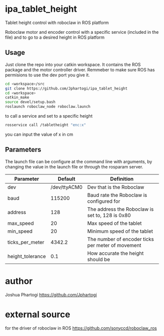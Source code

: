 # ipa_tablet_height
Tablet height control with roboclaw in ROS platform


Roboclaw motor and encoder control with a specific service (included in the file) and to go to a desired height in ROS platform


## Usage
Just clone the repo into your catkin workspace. It contains the ROS package and the motor controller driver.  Remmeber to make sure ROS has permisions to use the dev port you give it.

```bash
cd <workspace>/src
git clone https://github.com/Jphartogi/ipa_tablet_height
cd <workspace>
catkin_make
source devel/setup.bash
roslaunch roboclaw_node roboclaw.launch
```
to call a service and set to a specific height 

```bash
rosservice call /tabletheight "enc:x"
``` 
you can input the value of x in cm


## Parameters
The launch file can be configure at the command line with arguments, by changing the value in the launch file or through the rosparam server.

|Parameter|Default|Definition|
|-----|----------|-------|
|dev|/dev/ttyACM0|Dev that is the Roboclaw|
|baud|115200|Baud rate the Roboclaw is configured for|
|address|128|The address the Roboclaw is set to, 128 is 0x80|
|max_speed|20|Max speed of the tablet|
|min_speed|20|Minimum speed of the tablet|
|ticks_per_meter|4342.2|The number of encoder ticks per meter of movement|
|height_tolerance|0.1|How accurate the height should be|


# author
Joshua Phartogi https://github.com/Jphartogi

# external source
for the driver of roboclaw in ROS
https://github.com/sonyccd/roboclaw_ros

